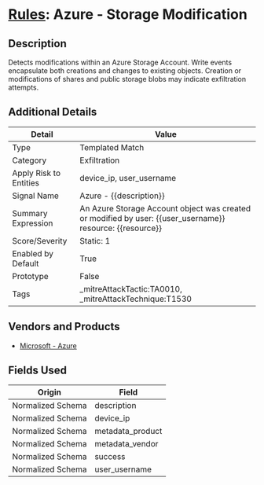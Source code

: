 # [Rules](README.md): Azure - Storage Modification

## Description
Detects modifications within an Azure Storage Account. Write events encapsulate both creations and changes to existing objects. Creation or modifications of shares and public storage blobs may indicate exfiltration attempts.

## Additional Details
|Detail|Value|
|----|----|
|Type|Templated Match|
|Category|Exfiltration|
|Apply Risk to Entities|device_ip, user_username|
|Signal Name|Azure - {{description}}|
|Summary Expression|An Azure Storage Account object was created or modified by user: {{user_username}}  resource: {{resource}}|
|Score/Severity|Static: 1|
|Enabled by Default|True|
|Prototype|False|
|Tags|_mitreAttackTactic:TA0010, _mitreAttackTechnique:T1530|
## Vendors and Products
- [Microsoft - Azure](../products/a1225af5-e778-4068-a9a2-47da93d1ff24.md)


## Fields Used

|Origin|Field|
|----|----|
|Normalized Schema|description|
|Normalized Schema|device_ip|
|Normalized Schema|metadata_product|
|Normalized Schema|metadata_vendor|
|Normalized Schema|success|
|Normalized Schema|user_username|


